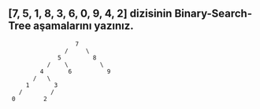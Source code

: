 ## [7, 5, 1, 8, 3, 6, 0, 9, 4, 2] dizisinin Binary-Search-Tree aşamalarını yazınız.
```
                   7
                /     \
              5         8
           /    \         \
         4       6          9
       /   \ 
     1       3
   /        /
 0        2
```
